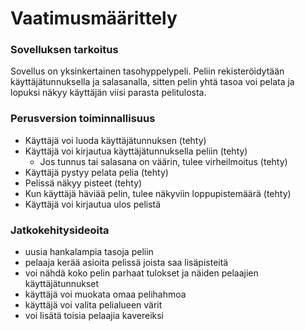 # Vaatimusmäärittely
 
### Sovelluksen tarkoitus
Sovellus on yksinkertainen tasohyppelypeli. Peliin rekisteröidytään käyttäjätunnuksella ja salasanalla, sitten pelin yhtä tasoa voi pelata ja lopuksi 
näkyy käyttäjän viisi parasta pelitulosta.

### Perusversion toiminnallisuus
* Käyttäjä voi luoda käyttäjätunnuksen (tehty)
* Käyttäjä voi kirjautua käyttäjätunnuksella peliin  (tehty)
  - Jos tunnus tai salasana on väärin, tulee virheilmoitus (tehty)
* Käyttäjä pystyy pelata pelia (tehty)
* Pelissä näkyy pisteet (tehty)
* Kun käyttäjä häviää pelin, tulee näkyviin loppupistemäärä (tehty)
* Käyttäjä voi kirjautua ulos pelistä

### Jatkokehitysideoita
* uusia hankalampia tasoja peliin
* pelaaja kerää asioita pelissä joista saa lisäpisteitä
* voi nähdä koko pelin parhaat tulokset ja näiden pelaajien käyttäjätunnukset
* käyttäjä voi muokata omaa pelihahmoa
* käyttäjä voi valita pelialueen värit
* voi lisätä toisia pelaajia kavereiksi
